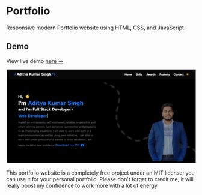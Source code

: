 # Portfolio
Responsive modern Portfolio website using HTML, CSS, and JavaScript

## Demo 
View live demo [here →](https://github.com/Ajayykr01/My-Portfolio/)

![portfolio](img2.jpg)

This portfolio website is a completely free project under an MIT license; you can use it for your personal portfolio. Please don't forget to credit me, it will really boost my confidence to work more with a lot of energy.
